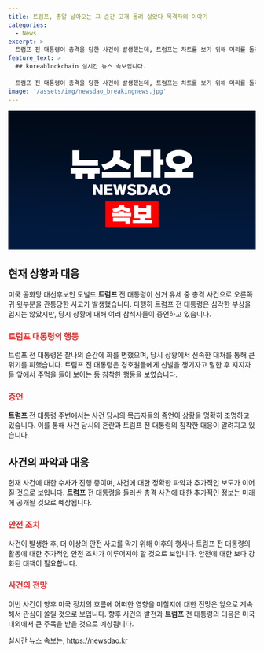 ```yaml
---
title: 트럼프, 총알 날아오는 그 순간 고개 돌려 살았다 목격자의 이야기
categories:
  - News
excerpt: >
  트럼프 전 대통령이 총격을 당한 사건이 발생했는데, 트럼프는 차트를 보기 위해 머리를 돌리는 순간 총알을 피했다. 유세 참석자들은 놀랐고, 총성 후 트럼프는 신발을 신으려고 했으며, 경호원에게 기다려, 기다려라며 주먹을 들었다. 트럼프는 이 사건 이후 지지자들 앞에서 강인한 모습을 보였다.
feature_text: >
  ## koreablockchain 실시간 뉴스 속보입니다.

  트럼프 전 대통령이 총격을 당한 사건이 발생했는데, 트럼프는 차트를 보기 위해 머리를 돌리는 순간 총알을 피했다. 유세 참석자들은 놀랐고, 총성 후 트럼프는 신발을 신으려고 했으며, 경호원에게 기다려, 기다려라며 주먹을 들었다. 트럼프는 이 사건 이후 지지자들 앞에서 강인한 모습을 보였다.
image: '/assets/img/newsdao_breakingnews.jpg'
---
```


<p><img src="/assets/img/newsdao_breakingnews.jpg" alt="koreablockchain 속보" /></p>

<h2 data-ke-size="size26">현재 상황과 대응</h2>

<p data-ke-size="size16">미국 공화당 대선후보인 도널드 <b>트럼프</b> 전 대통령이 선거 유세 중 총격 사건으로 오른쪽 귀 윗부분을 관통당한 사고가 발생했습니다. 다행히 트럼프 전 대통령은 심각한 부상을 입지는 않았지만, 당시 상황에 대해 여러 참석자들이 증언하고 있습니다.</p>

<h3><b><span style="color: #ee2323;">트럼프 대통령의 행동</span></b></h3>

<p data-ke-size="size16">트럼프 전 대통령은 찰나의 순간에 화를 면했으며, 당시 상황에서 신속한 대처를 통해 큰 위기를 피했습니다. 트럼프 전 대통령은 경호원들에게 신발을 챙기자고 말한 후 지지자들 앞에서 주먹을 들어 보이는 등 침착한 행동을 보였습니다.</p>

<h3><b><span style="color: #ee2323;">증언</span></b></h3>

<p data-ke-size="size16"><b>트럼프</b> 전 대통령 주변에서는 사건 당시의 목击자들의 증언이 상황을 명확히 조명하고 있습니다. 이를 통해 사건 당시의 혼란과 트럼프 전 대통령의 침착한 대응이 알려지고 있습니다.</p>

<h2 data-ke-size="size26">사건의 파악과 대응</h2>

<p data-ke-size="size16">현재 사건에 대한 수사가 진행 중이며, 사건에 대한 정확한 파악과 추가적인 보도가 이어질 것으로 보입니다. <b>트럼프</b> 전 대통령을 둘러싼 총격 사건에 대한 추가적인 정보는 미래에 공개될 것으로 예상됩니다.</p>

<h3><b><span style="color: #ee2323;">안전 조치</span></b></h3>

<p data-ke-size="size16">사건이 발생한 후, 더 이상의 안전 사고를 막기 위해 이후의 행사나 트럼프 전 대통령의 활동에 대한 추가적인 안전 조치가 이루어져야 할 것으로 보입니다. 안전에 대한 보다 강화된 대책이 필요합니다.</p>

<h3><b><span style="color: #ee2323;">사건의 전망</span></b></h3>

<p data-ke-size="size16">이번 사건이 향후 미국 정치의 흐름에 어떠한 영향을 미칠지에 대한 전망은 앞으로 계속해서 관심이 쏠릴 것으로 보입니다. 향후 사건의 발전과 <b>트럼프</b> 전 대통령의 대응은 미국 내외에서 큰 주목을 받을 것으로 예상됩니다.</p>
실시간 뉴스 속보는, <a href="https://newsdao.kr" rel="dofollow">https://newsdao.kr</a>


